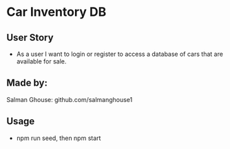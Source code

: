 # Car Inventory DB

## User Story

* As a user I want to login or register to access a database of cars that are available for sale.


## Made by:
Salman Ghouse: github.com/salmanghouse1


## Usage
* npm run seed, then npm start